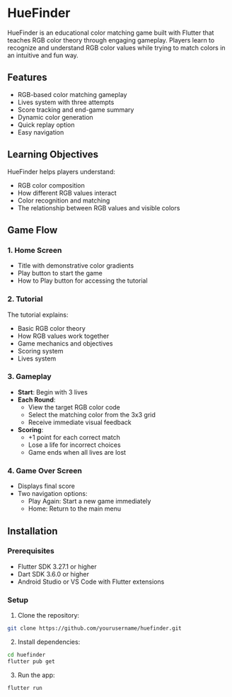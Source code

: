 # HueFinder

HueFinder is an educational color matching game built with Flutter that teaches RGB color theory through engaging gameplay. Players learn to recognize and understand RGB color values while trying to match colors in an intuitive and fun way.

## Features

- RGB-based color matching gameplay
- Lives system with three attempts
- Score tracking and end-game summary
- Dynamic color generation
- Quick replay option
- Easy navigation

## Learning Objectives

HueFinder helps players understand:
- RGB color composition
- How different RGB values interact
- Color recognition and matching
- The relationship between RGB values and visible colors

## Game Flow

### 1. Home Screen
- Title with demonstrative color gradients
- Play button to start the game
- How to Play button for accessing the tutorial

### 2. Tutorial
The tutorial explains:
- Basic RGB color theory
- How RGB values work together
- Game mechanics and objectives
- Scoring system
- Lives system

### 3. Gameplay
- **Start**: Begin with 3 lives
- **Each Round**:
  - View the target RGB color code
  - Select the matching color from the 3x3 grid
  - Receive immediate visual feedback
- **Scoring**:
  - +1 point for each correct match
  - Lose a life for incorrect choices
  - Game ends when all lives are lost

### 4. Game Over Screen
- Displays final score
- Two navigation options:
  - Play Again: Start a new game immediately
  - Home: Return to the main menu

## Installation

### Prerequisites
- Flutter SDK 3.27.1 or higher
- Dart SDK 3.6.0 or higher
- Android Studio or VS Code with Flutter extensions

### Setup
1. Clone the repository:
```bash
git clone https://github.com/yourusername/huefinder.git
```

2. Install dependencies:
```bash
cd huefinder
flutter pub get
```

3. Run the app:
```bash
flutter run
```